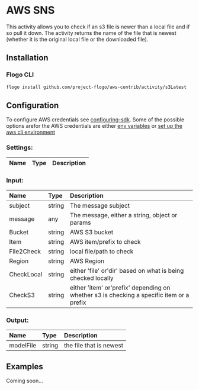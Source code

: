 # AWS SNS
This activity allows you to check if an s3 file is newer than a local file and if so pull it down.  The activity returns the name of the file that is newest (whether it is the original local file or the downloaded file).

## Installation

### Flogo CLI
```bash
flogo install github.com/project-flogo/aws-contrib/activity/s3Latest
```
## Configuration
To configure AWS credentials see [configuring-sdk](https://docs.aws.amazon.com/sdk-for-go/v1/developer-guide/configuring-sdk.html).  Some of the possible options arefor the AWS credentials are either [env variables](https://docs.aws.amazon.com/cli/latest/userguide/cli-configure-envvars.html) or [set up the aws cli environment](https://docs.aws.amazon.com/cli/latest/userguide/cli-chap-configure.html)

### Settings:
| Name      | Type   | Description
|:---       | :---   | :---     

### Input:
| Name      | Type   | Description
|:---       | :---   | :---     
| subject   | string | The message subject
| message   | any    | The message, either a string, object or params
| Bucket    |string  | AWS S3 bucket
| Item      |string  | AWS item/prefix to check
| File2Check|string  | local file/path to check
| Region    |string  | AWS Region
| CheckLocal|string  | either 'file' or'dir' based on what is being checked locally
| CheckS3   |string  | either 'item' or'prefix' depending on whether s3 is checking a specific item or a prefix

### Output:
| Name      | Type   | Description
|:---       | :---   | :---     
| modelFile | string | the file that is newest


## Examples
Coming soon...

